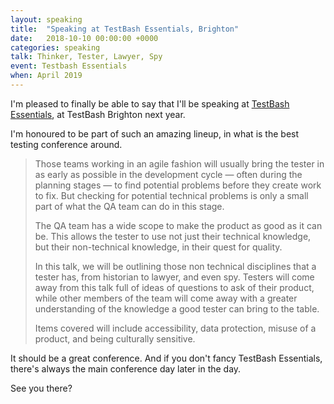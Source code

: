 ```yaml
---
layout: speaking
title:  "Speaking at TestBash Essentials, Brighton"
date:   2018-10-10 00:00:00 +0000
categories: speaking
talk: Thinker, Tester, Lawyer, Spy
event: Testbash Essentials
when: April 2019
---
```


I'm pleased to finally be able to say that I'll be speaking at [TestBash Essentials](https://ministryoftesting.com/events/testbash-essentials-brighton-2019), at TestBash Brighton next year.

I'm honoured to be part of such an amazing lineup, in what is the best testing conference around.

>Those teams working in an agile fashion will usually bring the tester in as early as possible in the development cycle — often during the planning stages — to find potential problems before they create work to fix. But checking for potential technical problems is only a small part of what the QA team can do in this stage.
>
>The QA team has a wide scope to make the product as good as it can be. This allows the tester to use not just their technical knowledge, but their non-technical knowledge, in their quest for quality. 
>
>In this talk, we will be outlining those non technical disciplines that a tester has, from historian to lawyer, and even spy. Testers will come away from this talk full of ideas of questions to ask of their product, while other members of the team will come away with a greater understanding of the knowledge a good tester can bring to the table.
>
>Items covered will include accessibility, data protection, misuse of a product, and being culturally sensitive.

It should be a great conference. And if you don't fancy TestBash Essentials, there's always the main conference day later in the day.

See you there?

